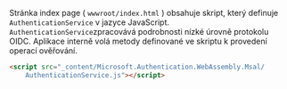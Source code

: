 Stránka index page ( `wwwroot/index.html` ) obsahuje skript, který definuje `AuthenticationService` v jazyce JavaScript. `AuthenticationService`zpracovává podrobnosti nízké úrovně protokolu OIDC. Aplikace interně volá metody definované ve skriptu k provedení operací ověřování.

```html
<script src="_content/Microsoft.Authentication.WebAssembly.Msal/
    AuthenticationService.js"></script>
```
